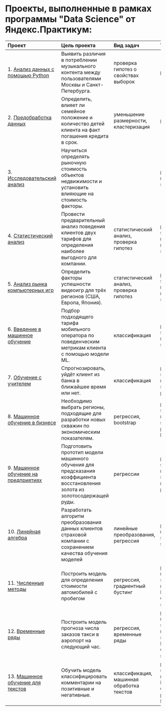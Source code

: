 ﻿# Проекты, выполненные в рамках программы "Data Science" от Яндекс.Практикум:

| Проект                          | Цель проекта                                              | Вид задач   | Технологии|
|:------------------------------|:----------------------------------------------------------|:------------|:-----------|
| 1. [Анализ данных с помощью Python](https://github.com/xdnv/ya-ds-projects/tree/main/04_МузыкаБольшихГородов)| Выявить различия в потреблении музыкального контента между пользователями Москвы и Санкт-Петербурга.| проверка гипотез о свойствах выборок| pandas|
| 2. [Предобработка данных](https://github.com/xdnv/ya-ds-projects/tree/main/05_ИсследованиеНадежностиЗаемщиков)| Определить, влияет ли семейное положение и количество детей клиента на факт погашения кредита в срок.| уменьшение размерности, кластеризация| pandas|
| 3. [Исследовательский анализ](https://github.com/xdnv/ya-ds-projects/tree/main/06_ИсследованиеОбъявленийОПродажеКвартир)| Научиться определять рыночную стоимость объектов недвижимости и установить влияющие на стоимость факторы.| | pandas, matplotlib, seaborn|
| 4. [Статистический анализ](https://github.com/xdnv/ya-ds-projects/tree/main/07_ОпределениеПерспективногоТарифаДляТелекомОператора)| Провести предварительный анализ поведения клиентов двух тарифов для определения наиболее выгодного для компании.| статистический анализ, проверка гипотез | pandas, seaborn, matplotlib, numpy, scipy|
| 5. [Анализ рынка компьютерных игр](https://github.com/xdnv/ya-ds-projects/tree/main/08_АнализФакторовУспешностиВидеоигр)| Определить факторы успешности видеоигр для трёх регионов (США, Европа, Япония).| статистический анализ, проверка гипотез | pandas, seaborn, matplotlib, numpy, scipy|
| 6. [Введение в машинное обучение](https://github.com/xdnv/ya-ds-projects/tree/main/09_РекомендацияТарифовМобильнойСвязи)| Подбор подходящего тарифа мобильного оператора по поведенческим метрикам клиента с помощью модели ML.| классификация|pandas, seaborn, matplotlib, sklearn|
| 7. [Обучение с учителем](https://github.com/xdnv/ya-ds-projects/tree/main/10_ПрогнозОттокаКлиентовБанка)| Спрогнозировать, уйдёт клиент из банка в ближайшее время или нет.| классификация|pandas, seaborn, matplotlib, sklearn, plotly|
| 8. [Машинное обучение в бизнесе](https://github.com/xdnv/ya-ds-projects/tree/main/11_ВыборРегионаДляНовойСкважины)| Необходимо выбрать регионы, подходящие для разработки новых скважин по экономическим показателям.| регрессия, bootstrap | pandas, seaborn, matplotlib, sklearn, plotly, bootstrap|
| 9. [Машинное обучение на предприятиях](https://github.com/xdnv/ya-ds-projects/tree/main/12_ПредсказаниеВыходаЗолота)| Подготовить прототип модели машинного обучения для предсказания коэффициента восстановления золота из золотосодержащей руды.| регрессии | pandas, seaborn, matplotlib, sklearn, numpy, plotly|
| 10. [Линейная алгебра](https://github.com/xdnv/ya-ds-projects/tree/main/13_ЗащитаПДКлиентов)| Разработать алгоритм преобразования данных клиентов страховой компании с сохранением качества обучения моделей| линейные преобразования, регрессия|pandas, matplotlib, seaborn, sklearn|
| 11. [Численные методы](https://github.com/xdnv/ya-ds-projects/tree/main/14_ОпределениеСтоимостиАвтомобилей)| Построить модель для определения стоимости автомобилей с пробегом| регрессия, градиентный бустинг|pandas, matplotlib, sklearn, numpy, LightGBM, CatBoost, seaborn|
| 12. [Временные ряды](https://github.com/xdnv/ya-ds-projects/tree/main/15_ПрогнозированиеЗаказовТакси)| Построить модель прогноза числа заказов такси в аэропорт на следующий час.| регрессия, временные ряды|pandas, matplotlib, sklearn, numpy, statsmodels, LightGBM, CatBoost, seaborn|
| 13. [Машинное обучение для текстов](https://github.com/xdnv/ya-ds-projects/tree/main/16_ОпределениеТоксичныхКомментариев)| Обучить модель классифицировать комментарии на позитивные и негативные.| классификация, машинная обработка текстов|pandas, sklearn, numpy, LightGBM, CatBoost, pyTorch, BERT-toxic|
